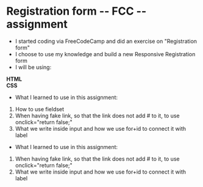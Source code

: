 # Registration form -- FCC -- assignment
- I started coding via FreeCodeCamp and did an exercise on "Registration form"
- I choose to use my knowledge and build a new Responsive Registration form
- I will be using:

 **HTML** <br>
 **CSS**

- What I learned to use in this assignment:
1. How to use fieldset
2. When having fake link, so that the link does not add # to it, to use onclick="return false;"
3. What we write inside input and how we use for+id to connect it with label

- What I learned to use in this assignment:
1. When having fake link, so that the link does not add # to it, to use onclick="return false;"
2. What we write inside input and how we use for+id to connect it with label
